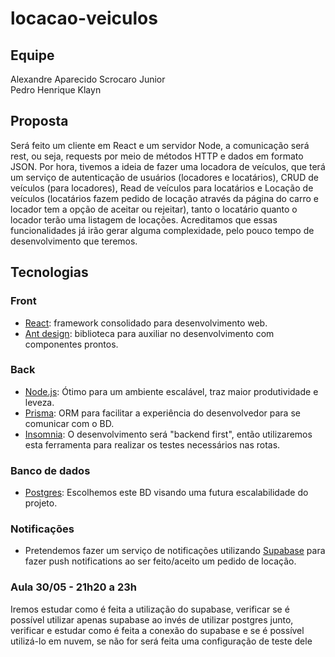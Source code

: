 # locacao-veiculos

## Equipe
Alexandre Aparecido Scrocaro Junior\
Pedro Henrique Klayn


## Proposta
Será feito um cliente em React e um servidor Node, a comunicação será rest, ou seja, requests por meio de métodos HTTP e dados em formato JSON. Por hora, tivemos a ideia de fazer uma locadora de veículos, que terá um serviço de autenticação de usuários (locadores e locatários), CRUD de veículos (para locadores), Read de veículos para locatários e Locação de veículos (locatários fazem pedido de locação através da página do carro e locador tem a opção de aceitar ou rejeitar), tanto o locatário quanto o locador terão uma listagem de locações. Acreditamos que essas funcionalidades já irão gerar alguma complexidade, pelo pouco tempo de desenvolvimento que teremos.


## Tecnologias
### Front
- [React](https://react.dev/): framework consolidado para desenvolvimento web.
- [Ant design](https://ant.design/): biblioteca para auxiliar no desenvolvimento com componentes prontos.

### Back
- [Node.js](https://nodejs.org/): Ótimo para um ambiente escalável, traz maior produtividade e leveza.
- [Prisma](https://www.prisma.io/): ORM para facilitar a experiência do desenvolvedor para se comunicar com o BD.
- [Insomnia](https://docs.insomnia.rest/): O desenvolvimento será "backend first", então utilizaremos esta ferramenta para realizar os testes necessários nas rotas.

### Banco de dados
- [Postgres](https://www.postgresql.org/): Escolhemos este BD visando uma futura escalabilidade do projeto.

### Notificações
- Pretendemos fazer um serviço de notificações utilizando [Supabase](https://supabase.com/) para fazer push notifications ao ser feito/aceito um pedido de locação.


### Aula 30/05 - 21h20 a 23h
Iremos estudar como é feita a utilização do supabase, verificar se é possível utilizar apenas supabase ao invés de utilizar postgres junto, verificar e estudar como é feita a conexão do supabase e se é possível utilizá-lo em nuvem, se não for será feita uma configuração de teste dele
